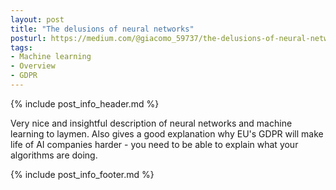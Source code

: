 ```yaml
---
layout: post
title: "The delusions of neural networks"
posturl: https://medium.com/@giacomo_59737/the-delusions-of-neural-networks-f7085d47edb6
tags:
- Machine learning
- Overview
- GDPR
---
```


{% include post_info_header.md %}

Very nice and insightful description of neural networks and machine learning to laymen. Also gives a good explanation why EU's GDPR will make life of AI companies harder - you need to be able to explain what your algorithms are doing.

<!--more-->
{% include post_info_footer.md %}
